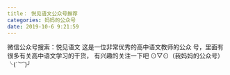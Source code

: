 ```yaml
---
title： 悦见语文公众号推荐
categories: 妈妈的公众号
date: 2019-10-6 9:21:59
---
```

微信公众号搜索：悦见语文
这是一位非常优秀的高中语文教师的公众
号，里面有很多有关高中语文学习的干货，
有兴趣的关注一下吧
⊙▽⊙（我妈妈的公众号）╰(*´︶`*)╯
